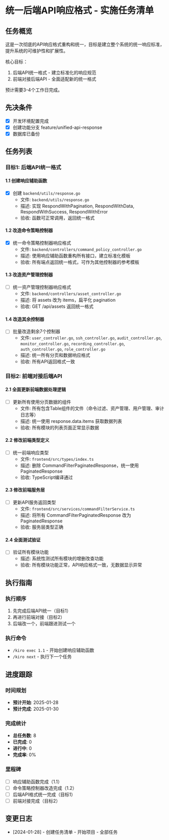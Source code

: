 # 统一后端API响应格式 - 实施任务清单

## 任务概览
这是一次彻底的API响应格式重构和统一，目标是建立整个系统的统一响应标准，提升系统的可维护性和扩展性。

核心目标：
1. 后端API统一格式 - 建立标准化的响应规范
2. 前端对接后端API - 全面适配新的统一格式

预计需要3-4个工作日完成。

## 先决条件
- [x] 开发环境配置完成
- [x] 创建功能分支 feature/unified-api-response
- [x] 数据库已备份

## 任务列表

### 目标1: 后端API统一格式

#### 1.1 创建响应辅助函数
- [x] 创建 `backend/utils/response.go`
  - 文件: `backend/utils/response.go`
  - 描述: 实现 RespondWithPagination, RespondWithData, RespondWithSuccess, RespondWithError
  - 验收: 函数可正常调用，返回统一格式

#### 1.2 改造命令策略控制器
- [x] 统一命令策略控制器响应格式
  - 文件: `backend/controllers/command_policy_controller.go`
  - 描述: 使用响应辅助函数重构所有接口，建立标准化模板
  - 验收: 所有端点返回统一格式，可作为其他控制器的参考模板

#### 1.3 改造资产管理控制器
- [ ] 统一资产管理控制器响应格式
  - 文件: `backend/controllers/asset_controller.go`
  - 描述: 将 assets 改为 items，扁平化 pagination
  - 验收: GET /api/assets 返回统一格式

#### 1.4 改造其余控制器
- [ ] 批量改造剩余7个控制器
  - 文件: `user_controller.go`, `ssh_controller.go`, `audit_controller.go`, `monitor_controller.go`, `recording_controller.go`, `auth_controller.go`, `role_controller.go`
  - 描述: 统一所有分页和数据响应格式
  - 验收: 所有API返回格式一致

### 目标2: 前端对接后端API

#### 2.1 全面更新前端数据处理逻辑
- [ ] 更新所有使用分页数据的组件
  - 文件: 所有包含Table组件的文件（命令过滤、资产管理、用户管理、审计日志等）
  - 描述: 统一使用 response.data.items 获取数据列表
  - 验收: 所有模块的列表页面正常显示数据

#### 2.2 修改前端类型定义
- [ ] 统一前端响应类型
  - 文件: `frontend/src/types/index.ts`
  - 描述: 删除 CommandFilterPaginatedResponse，统一使用 PaginatedResponse
  - 验收: TypeScript编译通过

#### 2.3 修改前端服务层
- [ ] 更新API服务返回类型
  - 文件: `frontend/src/services/commandFilterService.ts`
  - 描述: 将所有 CommandFilterPaginatedResponse 改为 PaginatedResponse
  - 验收: 服务层类型正确

#### 2.4 全面测试验证
- [ ] 验证所有模块功能
  - 描述: 系统性测试所有模块的增删改查功能
  - 验收: 所有模块功能正常，API响应格式一致，无数据显示异常

## 执行指南

### 执行顺序
1. 先完成后端API统一（目标1）
2. 再进行前端对接（目标2）
3. 后端改一个，前端跟进测试一个

### 执行命令
- `/kiro exec 1.1` - 开始创建响应辅助函数
- `/kiro next` - 执行下一个任务

## 进度跟踪

### 时间规划
- **预计开始**: 2025-01-28
- **预计完成**: 2025-01-30

### 完成统计
- **总任务数**: 8
- **已完成**: 0
- **进行中**: 0
- **完成率**: 0%

### 里程碑
- [ ] 响应辅助函数完成（1.1）
- [ ] 命令策略控制器改造完成（1.2）
- [ ] 后端API格式统一完成（目标1）
- [ ] 前端对接完成（目标2）

## 变更日志
- [2024-01-28] - 创建任务清单 - 开始项目 - 全部任务